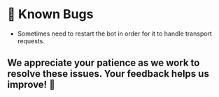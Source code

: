 # 🐛 Known Bugs

- Sometimes need to restart the bot in order for it to handle transport requests.


## We appreciate your patience as we work to resolve these issues. Your feedback helps us improve! 🙌